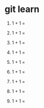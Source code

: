 # git learn

1. 1 + 1 =

2. 1 + 1 =

3. 1 + 1 =

4. 1 + 1 =

5. 1 + 1 =

6. 1 + 1 =

7. 1 + 1 =

8. 1 + 1 =

9. 1 + 1 =
